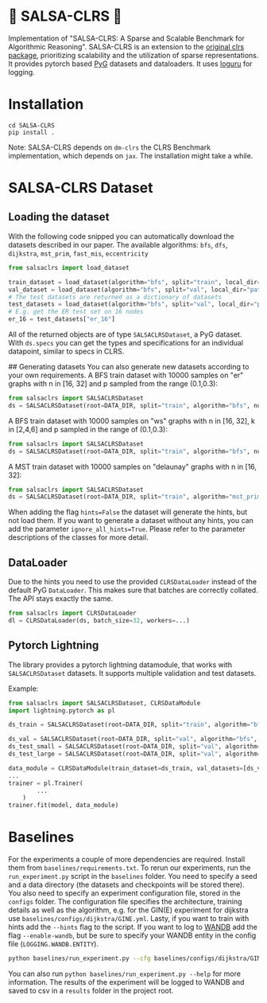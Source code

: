 # 💃 SALSA-CLRS 💃

Implementation of "SALSA-CLRS: A Sparse and Scalable Benchmark for Algorithmic Reasoning". SALSA-CLRS is an extension to the [original clrs package](https://github.com/deepmind/clrs), prioritizing scalability and the utilization of sparse representations. It provides pytorch based [PyG](https://www.pyg.org) datasets and dataloaders. It uses [loguru](https://loguru.readthedocs.io) for logging.

# Installation
```
cd SALSA-CLRS
pip install . 
```
Note: SALSA-CLRS depends on `dm-clrs` the CLRS Benchmark implementation, which depends on `jax`. The installation might take a while.

# SALSA-CLRS Dataset

## Loading the dataset
With the following code snipped you can automatically download the datasets described in our paper.
The available algorithms: `bfs`, `dfs`, `dijkstra`, `mst_prim`, `fast_mis`, `eccentricity`

```python
from salsaclrs import load_dataset

train_dataset = load_dataset(algorithm="bfs", split="train", local_dir="path/to/local/data/store")
val_dataset = load_dataset(algorithm="bfs", split="val", local_dir="path/to/local/data/store")
# The test datasets are returned as a dictionary of datasets
test_datasets = load_dataset(algorithm="bfs", split="val", local_dir="path/to/local/data/store")
# E.g. get the ER test set on 16 nodes
er_16 = test_datasets["er_16"]
```
All of the returned objects are of type `SALSACLRSDataset`, a PyG dataset. With `ds.specs` you can get the types and specifications for an individual datapoint, similar to specs in CLRS. 

## Generating datasets
You can also generate new datasets according to your own requirements. A BFS train dataset with 10000 samples on "er" graphs with n in [16, 32] and p sampled from the range (0.1,0.3):
```python
from salsaclrs import SALSACLRSDataset
ds = SALSACLRSDataset(root=DATA_DIR, split="train", algorithm="bfs", num_samples=10000, graph_generator="er", graph_generator_kwargs={"n": [16, 32], "p_range": (0.1, 0.3)}, hints=True)
```

A BFS train dataset with 10000 samples on "ws" graphs with n in [16, 32], k in [2,4,6] and p sampled in the range of (0.1,0.3):
```python
from salsaclrs import SALSACLRSDataset
ds = SALSACLRSDataset(root=DATA_DIR, split="train", algorithm="bfs", num_samples=10000, graph_generator="ws", graph_generator_kwargs={"n": [16, 32], "k": [2,4,6], "p_range": (0.1, 0.3)}, hints=True)
```


A MST train dataset with 10000 samples on "delaunay" graphs with n in [16, 32]:
```python
from salsaclrs import SALSACLRSDataset
ds = SALSACLRSDataset(root=DATA_DIR, split="train", algorithm="mst_prim", num_samples=10000, graph_generator="delaunay", graph_generator_kwargs={"n": [16, 32]}, hints=True)
```

When adding the flag `hints=False` the dataset will generate the hints, but not load them. If you want to generate a dataset without any hints, you can add the parameter `ignore_all_hints=True`. Please refer to the parameter descriptions of the classes for more detail.

## DataLoader

Due to the hints you need to use the provided `CLRSDataLoader` instead of the default PyG `DataLoader`. This makes sure that batches are correctly collated. The API stays exactly the same.
```python
from salsaclrs import CLRSDataLoader
dl = CLRSDataLoader(ds, batch_size=32, workers=...)
```

## Pytorch Lightning

The library provides a pytorch lightning datamodule, that works with `SALSACLRSDataset` datasets. It supports multiple validation and test datasets.

Example:
```python
from salsaclrs import SALSACLRSDataset, CLRSDataModule
import lightning.pytorch as pl

ds_train = SALSACLRSDataset(root=DATA_DIR, split="train", algorithm="bfs", num_samples=10000, graph_generator="er", ignore_all_hints=False, hints=True, graph_generator_kwargs={"n": [16,32], "p": [0.1, 0.2,0.3]})

ds_val = SALSACLRSDataset(root=DATA_DIR, split="val", algorithm="bfs", num_samples=100, graph_generator="er", ignore_all_hints=False, hints=True,graph_generator_kwargs={"n": [32], "p": [0.1, 0.2,0.3]})
ds_test_small = SALSACLRSDataset(root=DATA_DIR, split="val", algorithm="bfs", num_samples=100, graph_generator="er", ignore_all_hints=False, hints=True, graph_generator_kwargs={"n": [32], "p": [0.1, 0.2,0.3]})
ds_test_large = SALSACLRSDataset(root=DATA_DIR, split="val", algorithm="bfs", num_samples=100, graph_generator="er", ignore_all_hints=False, hints=True, graph_generator_kwargs={"n": [128], "p": [0.1, 0.2,0.3]})

data_module = CLRSDataModule(train_dataset=ds_train, val_datasets=[ds_val], test_datasets=[ds_test_small, ds_test_large])
...
trainer = pl.Trainer(
        ...
    )
trainer.fit(model, data_module)
```


# Baselines

For the experiments a couple of more dependencies are required. Install them from `baselines/requirements.txt`. To rerun our experiments, run the `run_experiment.py` script in the `baselines` folder. You need to specify a seed and a data directory (the datasets and checkpoints will be stored there). You also need to specify an experiment configuration file, stored in the `configs` folder. The configuration file specifies the architecture, training details as well as the algorithm, e.g. for the GIN(E) experiment for dijkstra use `baselines/configs/dijkstra/GINE.yml`. Lasty, if you want to train with hints add the `--hints` flag to the script. If you want to log to [WANDB](https://wandb.ai) add the flag `--enable-wandb`, but be sure to specify your WANDB entity in the config file (`LOGGING.WANDB.ENTITY`). 
```bash
python baselines/run_experiment.py --cfg baselines/configs/dijkstra/GINE.yml --seed 42 --data-dir path/to/data/store --enable-wandb --hints
```
You can also run `python baselines/run_experiment.py --help` for more information. The results of the experiment will be logged to WANDB and saved to csv in a `results` folder in the project root.

